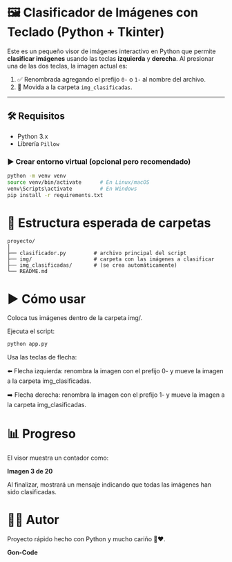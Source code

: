 # 🖼️ Clasificador de Imágenes con Teclado (Python + Tkinter)

Este es un pequeño visor de imágenes interactivo en Python que permite **clasificar imágenes** usando las teclas **izquierda** y **derecha**. Al presionar una de las dos teclas, la imagen actual es:

1. ✅ Renombrada agregando el prefijo `0-` o `1-` al nombre del archivo.
2. 📁 Movida a la carpeta `img_clasificadas`.

---

## 🛠️ Requisitos

- Python 3.x
- Librería `Pillow`

### ▶️ Crear entorno virtual (opcional pero recomendado)

```bash
python -m venv venv
source venv/bin/activate      # En Linux/macOS
venv\Scripts\activate         # En Windows
pip install -r requirements.txt
```

# 📂 Estructura esperada de carpetas

```plaintext
proyecto/
│
├── clasificador.py         # archivo principal del script
├── img/                    # carpeta con las imágenes a clasificar
├── img_clasificadas/       # (se crea automáticamente)
└── README.md
```


# ▶️ Cómo usar

Coloca tus imágenes dentro de la carpeta img/.

Ejecuta el script:

```bash
python app.py
```

Usa las teclas de flecha:

⬅️ Flecha izquierda: renombra la imagen con el prefijo 0- y mueve la imagen a la carpeta img_clasificadas.

➡️ Flecha derecha: renombra la imagen con el prefijo 1- y mueve la imagen a la carpeta img_clasificadas.

# 📊 Progreso

El visor muestra un contador como:

**Imagen 3 de 20**

Al finalizar, mostrará un mensaje indicando que todas las imágenes han sido clasificadas.


# 🧑‍💻 Autor

Proyecto rápido hecho con Python y mucho cariño 🐍❤️.

**Gon-Code**


